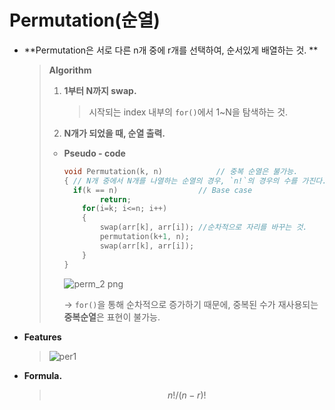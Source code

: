 # Permutation(순열)

- **Permutation은 서로 다른 n개 중에 r개를 선택하여, 순서있게 배열하는 것. **

  > **Algorithm**
  >
  > 1. **1부터 N까지 swap.**
  >
  >    > 시작되는 index 내부의 `for()`에서 1~N을 탐색하는 것.
  > 2. **N개가 되었을 때, 순열 출력.**
  >
  > - **Pseudo - code**
  >
  >   ```c++
  >   void Permutation(k, n)			// 중복 순열은 불가능.	
  >   {	// N개 중에서 N개를 나열하는 순열의 경우, `n!`의 경우의 수를 가진다.
  >    	if(k == n)					// Base case
  >           return;
  >       for(i=k; i<=n; i++)
  >       {
  >           swap(arr[k], arr[i]);	//순차적으로 자리를 바꾸는 것.
  >           permutation(k+1, n);
  >           swap(arr[k], arr[i]);
  >       }
  >   }
  >   ```
  >   
  >   ![perm_2 png](https://user-images.githubusercontent.com/23169707/77441118-67f5cd80-6e2c-11ea-8a84-1106919c48b7.jpg)
  >   
  >   → `for()`을 통해 순차적으로 증가하기 때문에, 중복된 수가 재사용되는 **중복순열**은 표현이 불가능.

* **Features**

  > ![per1](https://user-images.githubusercontent.com/23169707/77436645-1565e280-6e27-11ea-9f2b-b31066388bf8.png)

- **Formula.**

  > $$
  > n! / (n-r)!
  > $$
  >
